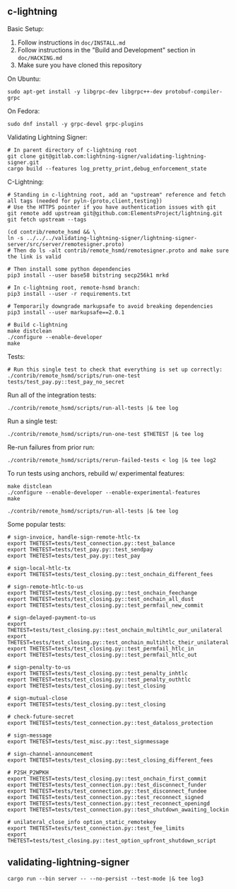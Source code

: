 c-lightning
----------------------------------------------------------------

Basic Setup:

1. Follow instructions in `doc/INSTALL.md`
2. Follow instructions in the "Build and Development" section in `doc/HACKING.md`
3. Make sure you have cloned this repository

On Ubuntu:

    sudo apt-get install -y libgrpc-dev libgrpc++-dev protobuf-compiler-grpc

On Fedora:

    sudo dnf install -y grpc-devel grpc-plugins

Validating Lightning Signer:

    # In parent directory of c-lightning root
    git clone git@gitlab.com:lightning-signer/validating-lightning-signer.git
    cargo build --features log_pretty_print,debug_enforcement_state

C-Lightning:

    # Standing in c-lightning root, add an "upstream" reference and fetch all tags (needed for pyln-{proto,client,testing})
    # Use the HTTPS pointer if you have authentication issues with git
    git remote add upstream git@github.com:ElementsProject/lightning.git
    git fetch upstream --tags

    (cd contrib/remote_hsmd && \
    ln -s ../../../validating-lightning-signer/lightning-signer-server/src/server/remotesigner.proto)
    # Then do ls -alt contrib/remote_hsmd/remotesigner.proto and make sure the link is valid

    # Then install some python dependencies
    pip3 install --user base58 bitstring secp256k1 mrkd

    # In c-lightning root, remote-hsmd branch:
    pip3 install --user -r requirements.txt

    # Temporarily downgrade markupsafe to avoid breaking dependencies
    pip3 install --user markupsafe==2.0.1

    # Build c-lightning
    make distclean
    ./configure --enable-developer
    make

Tests:
    
    # Run this single test to check that everything is set up correctly:
    ./contrib/remote_hsmd/scripts/run-one-test tests/test_pay.py::test_pay_no_secret

Run all of the integration tests:

    ./contrib/remote_hsmd/scripts/run-all-tests |& tee log
    
Run a single test:

    ./contrib/remote_hsmd/scripts/run-one-test $THETEST |& tee log
    
Re-run failures from prior run:

    ./contrib/remote_hsmd/scripts/rerun-failed-tests < log |& tee log2
    
To run tests using anchors, rebuild w/ experimental features:

    make distclean
    ./configure --enable-developer --enable-experimental-features
    make

    ./contrib/remote_hsmd/scripts/run-all-tests |& tee log

Some popular tests:

    # sign-invoice, handle-sign-remote-htlc-tx
    export THETEST=tests/test_connection.py::test_balance
    export THETEST=tests/test_pay.py::test_sendpay
    export THETEST=tests/test_pay.py::test_pay

    # sign-local-htlc-tx
    export THETEST=tests/test_closing.py::test_onchain_different_fees

    # sign-remote-htlc-to-us
    export THETEST=tests/test_closing.py::test_onchain_feechange
    export THETEST=tests/test_closing.py::test_onchain_all_dust
    export THETEST=tests/test_closing.py::test_permfail_new_commit

    # sign-delayed-payment-to-us
    export THETEST=tests/test_closing.py::test_onchain_multihtlc_our_unilateral
    export THETEST=tests/test_closing.py::test_onchain_multihtlc_their_unilateral
    export THETEST=tests/test_closing.py::test_permfail_htlc_in
    export THETEST=tests/test_closing.py::test_permfail_htlc_out

    # sign-penalty-to-us
    export THETEST=tests/test_closing.py::test_penalty_inhtlc
    export THETEST=tests/test_closing.py::test_penalty_outhtlc
    export THETEST=tests/test_closing.py::test_closing

    # sign-mutual-close
    export THETEST=tests/test_closing.py::test_closing
    
    # check-future-secret
    export THETEST=tests/test_connection.py::test_dataloss_protection
    
    # sign-message
    export THETEST=tests/test_misc.py::test_signmessage

    # sign-channel-announcement
    export THETEST=tests/test_closing.py::test_closing_different_fees

    # P2SH_P2WPKH
    export THETEST=tests/test_closing.py::test_onchain_first_commit 
    export THETEST=tests/test_connection.py::test_disconnect_funder 
    export THETEST=tests/test_connection.py::test_disconnect_fundee 
    export THETEST=tests/test_connection.py::test_reconnect_signed 
    export THETEST=tests/test_connection.py::test_reconnect_openingd 
    export THETEST=tests/test_connection.py::test_shutdown_awaiting_lockin
    
    # unilateral_close_info option_static_remotekey
    export THETEST=tests/test_connection.py::test_fee_limits
    export THETEST=tests/test_closing.py::test_option_upfront_shutdown_script

validating-lightning-signer
----------------------------------------------------------------

    cargo run --bin server -- --no-persist --test-mode |& tee log3

